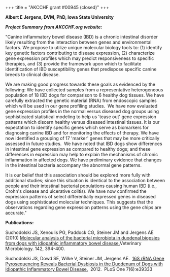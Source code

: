 +++
title = "AKCCHF grant #00945 (closed)"
+++

**Albert E Jergens, DVM, PhD, Iowa State University**

***Project Summary from AKCCHF.org website:***

"Canine inflammatory bowel disease (IBD) is a chronic intestinal
disorder likely resulting from the interaction between genes and
environmental factors. We propose to utilize unique molecular biology
tools to: (1) identify key genetic factors contributing to disease
expression, (2) characterize gene expression profiles which may predict
responsiveness to specific therapies, and (3) provide the framework upon
which to facilitate identification of IBD susceptibility genes that
predispose specific canine breeds to clinical disease.

We are making good progress towards these goals as evidenced by the
following: We have collected samples from a representative heterogeneous
population of 18 IBD dogs for comparison to 6 healthy dog tissues. We
have carefully extracted the genetic material (RNA) from endoscopic
samples which will be used in our gene profiling studies.  We have now
evaluated gene expression profiles in the normal versus diseased dog
groups using sophisticated statistical modeling to help us \'tease out\'
gene expression patterns which discern healthy versus diseased
intestinal tissues. It is our expectation to identify specific genes
which serve as biomarkers for diagnosing canine IBD and for monitoring
the effects of therapy. We have now identified a grouping of 17
\'marker\' genes that may be more critically assessed in future
studies.  We have noted that IBD dogs show differences in intestinal
gene expression as compared to healthy dogs; and these differences in
expression may help to explain the mechanisms of chronic inflammation in
affected dogs. We have preliminary evidence that changes in the
intestinal bacteria accompany the abnormal gene patterns.

It is our belief that this association should be explored more fully
with additional studies; since this situation is identical to the
association between people and their intestinal bacterial populations
causing human IBD (i.e., Crohn\'s disease and ulcerative colitis). We
have now confirmed the expression patterns of select differentially
expressed genes in diseased dogs using sophisticated molecular
techniques. This suggests that the observations regarding gene
expression patterns using the gene chips are accurate.\"

**Publications:**

Suchodolski JS, Xenoulis PG, Paddock CG, Steiner JM and Jergens AE
(2010) [Molecular analysis of the bacterial microbiota in duodenal
biopsies from dogs with idiopathic inflammatory bowel
disease.](http://www.ncbi.nlm.nih.gov/pubmed/19959301)Veterinary
Microbiology. 142, 394-400.

Suchodolski JS, Dowd SE, Wilke V, Steiner JM, Jergens AE.  [16S rRNA
Gene Pyrosequencing Reveals Bacterial Dysbiosis in the Duodenum of Dogs
with Idiopathic Inflammatory Bowel
Disease.](http://www.plosone.org/article/info%3Adoi%2F10.1371%2Fjournal.pone.0039333) 
2012.  PLoS One 7(6):e39333
